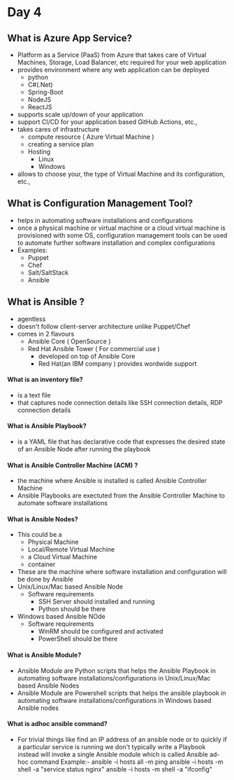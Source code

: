 # Day 4

## What is Azure App Service?
- Platform as a Service (PaaS) from Azure that takes care of Virtual Machines, Storage, Load Balancer, etc required for your web application
- provides environment where any web application can be deployed
    - python
    - C#(.Net)
    - Spring-Boot
    - NodeJS
    - ReactJS
- supports scale up/down of your application
- support CI/CD for your application based GitHub Actions, etc.,
- takes cares of infrastructure
  - compute resource ( Azure Virtual Machine )
  - creating a service plan 
  - Hosting 
    - Linux
    - Windows 
- allows to choose your, the type of Virtual Machine and its configuration, etc.,


## What is Configuration Management Tool?
- helps in automating software installations and configurations
- once a physical machine or virtual machine or a cloud virtual machine is provisioned with some OS, configuration management tools can be used to automate further software installation and complex configurations
- Examples:
  - Puppet
  - Chef
  - Salt/SaltStack
  - Ansible

## What is Ansible ?
- agentless
- doesn't follow client-server architecture unlike Puppet/Chef
- comes in 2 flavours
  - Ansible Core ( OpenSource )
  - Red Hat Ansible Tower ( For commercial use ) 
    - developed on top of Ansible Core
    - Red Hat(an IBM company ) provides wordwide support

#### What is an inventory file?
- is a text file
- that captures node connection details like SSH connection details, RDP connection details

#### What is Ansible Playbook?
- is a YAML file that has declarative code that expresses the desired state of an Ansible Node after running the playbook

#### What is Ansible Controller Machine (ACM) ?
- the machine where Ansible is installed is called Ansible Controller Machine
- Ansible Playbooks are exectuted from the Ansible Controller Machine to automate software installations

#### What is Ansible Nodes?
- This could be a
  - Physical Machine 
  - Local/Remote Virtual Machine
  - a Cloud Virtual Machine
  - container
- These are the machine where software installation and configuration will be done by Ansible
- Unix/Linux/Mac based Ansible Node
  - Software requirements
    - SSH Server should installed and running
    - Python should be there
- Windows based Ansible NOde
  - Software requirements
    - WinRM should be configured and activated
    - PowerShell should be there 
    
#### What is Ansible Module?
- Ansible Module are Python scripts that helps the Ansible Playbook in automating software installations/configurations in Unix/Linux/Mac based Ansible Nodes
- Ansible Module are Powershell scripts that helps the ansible playbook in automating software installations/configurations in Windows based Ansible nodes

#### What is adhoc ansible command?
- For trivial things like find an IP address of an ansible node or to quickly if a particular service is running we don't typically write a Playbook instead will invoke a single Ansible module which is called Ansible ad-hoc command
Example:-
  ansible -i hosts all -m ping
  ansible -i hosts -m shell -a "service status nginx"
  ansible -i hosts -m shell -a "ifconfig"

